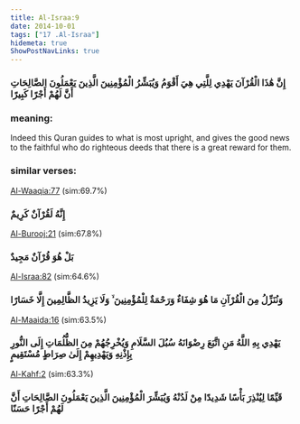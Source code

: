 ```yaml
---
title: Al-Israa:9
date: 2014-10-01
tags: ["17 .Al-Israa"]
hidemeta: true 
ShowPostNavLinks: true 
---
```

### إِنَّ هَٰذَا الْقُرْآنَ يَهْدِي لِلَّتِي هِيَ أَقْوَمُ وَيُبَشِّرُ الْمُؤْمِنِينَ الَّذِينَ يَعْمَلُونَ الصَّالِحَاتِ أَنَّ لَهُمْ أَجْرًا كَبِيرًا
### meaning: 
Indeed this Quran guides to what is most upright, and gives the good news to the faithful who do righteous deeds that there is a great reward for them.
### similar verses: 

[Al-Waaqia:77](/56/77) (sim:69.7%)

### إِنَّهُ لَقُرْآنٌ كَرِيمٌ

[Al-Burooj:21](/85/21) (sim:67.8%)

### بَلْ هُوَ قُرْآنٌ مَجِيدٌ

[Al-Israa:82](/17/82) (sim:64.6%)

### وَنُنَزِّلُ مِنَ الْقُرْآنِ مَا هُوَ شِفَاءٌ وَرَحْمَةٌ لِلْمُؤْمِنِينَ ۙ وَلَا يَزِيدُ الظَّالِمِينَ إِلَّا خَسَارًا

[Al-Maaida:16](/5/16) (sim:63.5%)

### يَهْدِي بِهِ اللَّهُ مَنِ اتَّبَعَ رِضْوَانَهُ سُبُلَ السَّلَامِ وَيُخْرِجُهُمْ مِنَ الظُّلُمَاتِ إِلَى النُّورِ بِإِذْنِهِ وَيَهْدِيهِمْ إِلَىٰ صِرَاطٍ مُسْتَقِيمٍ

[Al-Kahf:2](/18/2) (sim:63.3%)

### قَيِّمًا لِيُنْذِرَ بَأْسًا شَدِيدًا مِنْ لَدُنْهُ وَيُبَشِّرَ الْمُؤْمِنِينَ الَّذِينَ يَعْمَلُونَ الصَّالِحَاتِ أَنَّ لَهُمْ أَجْرًا حَسَنًا
